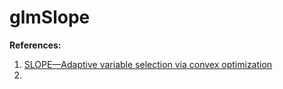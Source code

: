 # glmSlope

**References:**
1. [SLOPE—Adaptive variable selection via convex optimization](https://projecteuclid.org/download/pdfview_1/euclid.aoas/1446488733)
2.